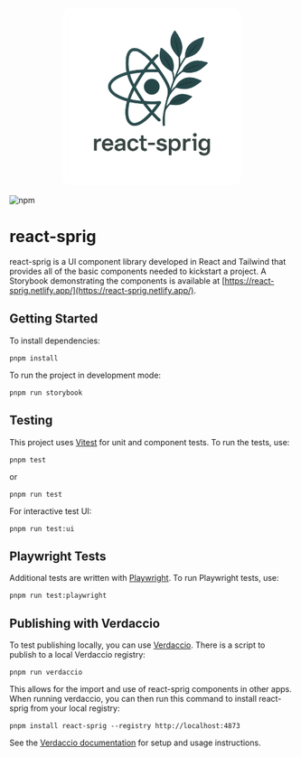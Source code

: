 <p align="center">
  <img src="https://raw.githubusercontent.com/wesleywardlaw/component-library/refs/heads/main/public/logo.png" alt="React-Sprig Logo" width="300" height="300" style="background:white; border-radius:16px; padding:8px;" />
</p>

![npm](https://img.shields.io/npm/v/@wesleywardlaw/react-sprig)

# react-sprig

react-sprig is a UI component library developed in React and Tailwind that provides all of the basic components needed to kickstart a project. A Storybook demonstrating the components is available at [https://react-sprig.netlify.app/](https://react-sprig.netlify.app/).

## Getting Started

To install dependencies:

```
pnpm install
```

To run the project in development mode:

```
pnpm run storybook
```

## Testing

This project uses [Vitest](https://vitest.dev/) for unit and component tests. To run the tests, use:

```
pnpm test
```

or

```
pnpm run test
```

For interactive test UI:

```
pnpm run test:ui
```

## Playwright Tests

Additional tests are written with [Playwright](https://playwright.dev/). To run Playwright tests, use:

```
pnpm run test:playwright
```

## Publishing with Verdaccio

To test publishing locally, you can use [Verdaccio](https://verdaccio.org/docs/installation/). There is a script to publish to a local Verdaccio registry:

```
pnpm run verdaccio
```

This allows for the import and use of react-sprig components in other apps. When running verdaccio, you can then run this command to install react-sprig from your local registry:

```
pnpm install react-sprig --registry http://localhost:4873
```

See the [Verdaccio documentation](https://verdaccio.org/docs/installation/) for setup and usage instructions.
